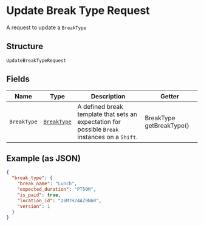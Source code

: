
# Update Break Type Request

A request to update a `BreakType`

## Structure

`UpdateBreakTypeRequest`

## Fields

| Name | Type | Description | Getter |
|  --- | --- | --- | --- |
| `BreakType` | [`BreakType`](/doc/models/break-type.md) | A defined break template that sets an expectation for possible `Break`<br>instances on a `Shift`. | BreakType getBreakType() |

## Example (as JSON)

```json
{
  "break_type": {
    "break_name": "Lunch",
    "expected_duration": "PT50M",
    "is_paid": true,
    "location_id": "26M7H24AZ9N6R",
    "version": 1
  }
}
```

